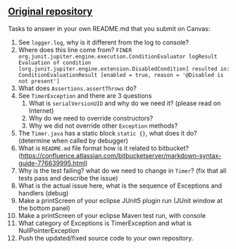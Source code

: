## [Original repository](<https://bitbucket.org/bobbybaylor/exceptionrunner/src/master/>)

Tasks to answer in your own README.md that you submit on Canvas:

1.  See `logger.log`, why is it different from the log to console?
1.  Where does this line come from? `FINER org.junit.jupiter.engine.execution.ConditionEvaluator logResult Evaluation of condition [org.junit.jupiter.engine.extension.DisabledCondition] resulted in: ConditionEvaluationResult [enabled = true, reason = '@Disabled is not present']`
1.  What does `Assertions.assertThrows` do?
1.  See `TimerException` and there are 3 questions
    1.  What is `serialVersionUID` and why do we need it? (please read on Internet)
    2.  Why do we need to override constructors?
    3.  Why we did not override other `Exception` methods?	
1.  The `Timer.java` has a static block `static {}`, what does it do? (determine when called by debugger)
1.  What is `README.md` file format how is it related to bitbucket? (<https://confluence.atlassian.com/bitbucketserver/markdown-syntax-guide-776639995.html>)
1.  Why is the test failing? what do we need to change in `Timer`? (fix that all tests pass and describe the issue)
1.  What is the actual issue here, what is the sequence of Exceptions and handlers (debug)
1.  Make a printScreen of your eclipse JUnit5 plugin run (JUnit window at the bottom panel) 
1.  Make a printScreen of your eclipse Maven test run, with console
1.  What category of Exceptions is TimerException and what is NullPointerException
1.  Push the updated/fixed source code to your own repository.

